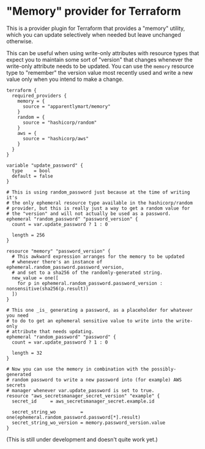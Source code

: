 # "Memory" provider for Terraform

This is a provider plugin for Terraform that provides a "memory" utility, which
you can update selectively when needed but leave unchanged otherwise.

This can be useful when using write-only attributes with resource types that
expect you to maintain some sort of "version" that changes whenever the
write-only attribute needs to be updated. You can use the `memory` resource
type to "remember" the version value most recently used and write a new
value only when you intend to make a change.

```hcl
terraform {
  required_providers {
    memory = {
      source = "apparentlymart/memory"
    }
    random = {
      source = "hashicorp/random"
    }
    aws = {
      source = "hashicorp/aws"
    }
  }
}

variable "update_password" {
  type    = bool
  default = false
}

# This is using random_password just because at the time of writing it's
# the only ephemeral resource type available in the hashicorp/random
# provider, but this is really just a way to get a random value for
# the "version" and will not actually be used as a password.
ephemeral "random_password" "password_version" {
  count = var.update_password ? 1 : 0

  length = 256
}

resource "memory" "password_version" {
  # This awkward expression arranges for the memory to be updated
  # whenever there's an instance of ephemeral.random_password.password_version,
  # and set to a sha256 of the randomly-generated string.
  new_value = one([
    for p in ephemeral.random_password.password_version : nonsensitive(sha256(p.result))
  ])
}

# This one _is_ generating a password, as a placeholder for whatever you need
# to do to get an ephemeral sensitive value to write into the write-only
# attribute that needs updating.
ephemeral "random_password" "password" {
  count = var.update_password ? 1 : 0

  length = 32
}

# Now you can use the memory in combination with the possibly-generated
# random password to write a new password into (for example) AWS secrets
# manager whenever var.update_password is set to true.
resource "aws_secretsmanager_secret_version" "example" {
  secret_id     = aws_secretsmanager_secret.example.id

  secret_string_wo         = one(ephemeral.random_password.password[*].result)
  secret_string_wo_version = memory.password_version.value
}
```

(This is still under development and doesn't quite work yet.)
